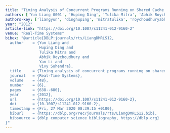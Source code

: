 ```yaml
---
title: "Timing Analysis of Concurrent Programs Running on Shared Cache Multi-cores"
authors: ['Yun Liang 0001', 'Huping Ding', 'Tulika Mitra', 'Abhik Roychoudhury', 'Yan Li 0012', 'Vivy Suhendra']
authors-key: ['liangyun', 'dinghuping', 'mitratulika', 'roychoudhuryabhik', 'liyan', 'suhendravivy']
year: "2012"
article-link: "https://doi.org/10.1007/s11241-012-9160-2"
venue: "Real-Time Systems"
bibex: "@article{DBLP:journals/rts/LiangDMRLS12,
  author    = {Yun Liang and
               Huping Ding and
               Tulika Mitra and
               Abhik Roychoudhury and
               Yan Li and
               Vivy Suhendra},
  title     = {Timing analysis of concurrent programs running on shared cache multi-cores},
  journal   = {Real-Time Systems},
  volume    = {48},
  number    = {6},
  pages     = {638--680},
  year      = {2012},
  url       = {https://doi.org/10.1007/s11241-012-9160-2},
  doi       = {10.1007/s11241-012-9160-2},
  timestamp = {Fri, 27 Mar 2020 08:39:15 +0100},
  biburl    = {https://dblp.org/rec/journals/rts/LiangDMRLS12.bib},
  bibsource = {dblp computer science bibliography, https://dblp.org}
}"
---
```

